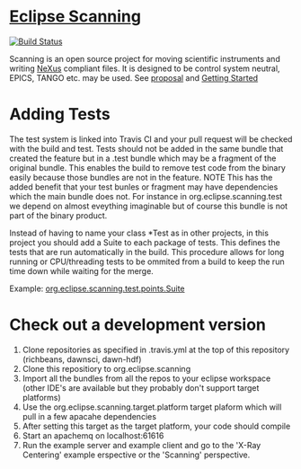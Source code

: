 # [Eclipse Scanning](http://eclipse.github.io/scanning)  


[![Build Status](https://api.travis-ci.org/eclipse/scanning.png)](https://travis-ci.org/eclipse/scanning)


Scanning is an open source project for moving scientific instruments and writing [NeXus](http://www.nexusformat.org/) compliant files. It is designed to be control system neutral, EPICS, TANGO etc. may be used. See [proposal](https://projects.eclipse.org/proposals/scanning) and [Getting Started](https://github.com/eclipse/scanning/blob/master/GETTINGSTARTED.pdf)

# Adding Tests
The test system is linked into Travis CI and your pull request will be checked with the build and test. Tests should not be added in the same bundle that created the feature but in a .test bundle which may be a fragment of the original bundle. This enables the build to remove test code from the binary easily because those bundles are not in the feature. NOTE This has the added benefit that your test bunles or fragment may have dependencies which the main bundle does not. For instance in org.eclipse.scanning.test we depend on almost eveything imaginable but of course this bundle is not part of the binary product.

Instead of having to name your class *Test as in other projects, in this project you should add a Suite to each package of tests. This defines the tests that are run automatically in the build. This procedure allows for long running or CPU/threading tests to be ommited from a build to keep the run time down while waiting for the merge.

Example: [org.eclipse.scanning.test.points.Suite](https://github.com/eclipse/scanning/blob/master/org.eclipse.scanning.test/src/org/eclipse/scanning/test/points/Suite.java)

# Check out a development version
1. Clone repositories as specified in .travis.yml at the top of this repository (richbeans, dawnsci, dawn-hdf) 
2. Clone this repositiory to org.eclipse.scanning
3. Import all the bundles from all the repos to your eclipse workspace (other IDE's are available but they probably don't support target platforms)
4. Use the org.eclipse.scanning.target.platform target plaform which will pull in a few apacahe dependencies
5. After setting this target as the target platform, your code should compile
6. Start an apachemq on localhost:61616
7. Run the example server and example client and go to the 'X-Ray Centering' example erspective or the 'Scanning' perspective.
